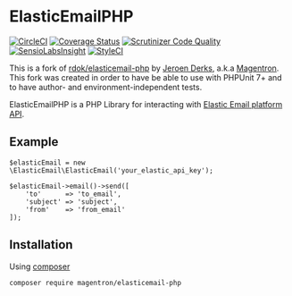 # ElasticEmailPHP 
[![CircleCI](https://circleci.com/gh/Magentron/elasticemail-php.svg?style=svg)](https://circleci.com/gh/Magentron/elasticemail-php)
[![Coverage Status](https://coveralls.io/repos/github/Magentron/elasticemail-php/badge.svg?branch=master)](https://coveralls.io/github/Magentron/elasticemail-php?branch=master)
[![Scrutinizer Code Quality](https://scrutinizer-ci.com/g/Magentron/elasticemail-php/badges/quality-score.png?b=master)](https://scrutinizer-ci.com/g/Magentron/elasticemail-php/?branch=master)
[![SensioLabsInsight](https://insight.sensiolabs.com/projects/f056bb61-1cfc-480c-b50f-5ab9dfacf1a1/mini.png)](https://insight.sensiolabs.com/projects/f056bb61-1cfc-480c-b50f-5ab9dfacf1a1)
[![StyleCI](https://styleci.io/repos/138987623/shield)](https://github.styleci.io/repos/138987623)
  
This is a fork of [rdok/elasticemail-php](https://github.com/rdok/elasticemail-php)
by [Jeroen Derks](https://www.phpfreelancer.nl), a.k.a [Magentron](https://github.com/Magentron).
This fork was created in order to have be able to use with PHPUnit 7+ and to have author- and environment-independent tests.

ElasticEmailPHP is a PHP Library for interacting with [Elastic Email platform API](http://api.elasticemail.com/public/help).

## Example
```
$elasticEmail = new \ElasticEmail\ElasticEmail('your_elastic_api_key');

$elasticEmail->email()->send([
    'to'      => 'to_email',
    'subject' => 'subject',
    'from'    => 'from_email'
]);
```

Installation
------------
Using [composer](https://getcomposer.org/download/)
```bash
composer require magentron/elasticemail-php
```

